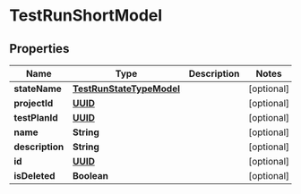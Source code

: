 # TestRunShortModel

## Properties
Name | Type | Description | Notes
------------ | ------------- | ------------- | -------------
**stateName** | [**TestRunStateTypeModel**](TestRunStateTypeModel.md) |  |  [optional]
**projectId** | [**UUID**](UUID.md) |  |  [optional]
**testPlanId** | [**UUID**](UUID.md) |  |  [optional]
**name** | **String** |  |  [optional]
**description** | **String** |  |  [optional]
**id** | [**UUID**](UUID.md) |  |  [optional]
**isDeleted** | **Boolean** |  |  [optional]
